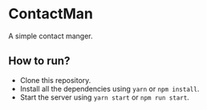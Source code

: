 # ContactMan

A simple contact manger.

## How to run?

- Clone this repository.
- Install all the dependencies using `yarn` or `npm install`.
- Start the server using `yarn start` or `npm run start`.
